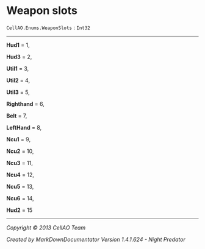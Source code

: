 # Weapon slots #
`CellAO.Enums.WeaponSlots`   : `Int32`  

----------


**Hud1** = 1,

**Hud3** = 2,

**Util1** = 3,

**Util2** = 4,

**Util3** = 5,

**Righthand** = 6,

**Belt** = 7,

**LeftHand** = 8,

**Ncu1** = 9,

**Ncu2** = 10,

**Ncu3** = 11,

**Ncu4** = 12,

**Ncu5** = 13,

**Ncu6** = 14,

**Hud2** = 15


----------

*Copyright © 2013 CellAO Team*

*Created by MarkDownDocumentator Version 1.4.1.624 - Night Predator*


